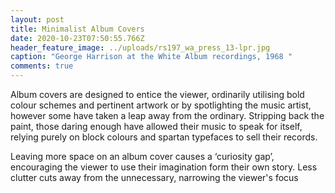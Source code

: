 ```yaml
---
layout: post
title: Minimalist Album Covers
date: 2020-10-23T07:50:55.766Z
header_feature_image: ../uploads/rs197_wa_press_13-lpr.jpg
caption: "George Harrison at the White Album recordings, 1968 "
comments: true
---
```

Album covers are designed to entice the viewer, ordinarily utilising bold colour schemes and pertinent artwork or by spotlighting the music artist, however some have taken a leap away from the ordinary. Stripping back the paint, those daring enough have allowed their music to speak for itself, relying purely on block colours and spartan typefaces to sell their records.

Leaving more space on an album cover causes a ‘curiosity gap’, encouraging the viewer to use their imagination form their own story. Less clutter cuts away from the unnecessary, narrowing the viewer's focus
